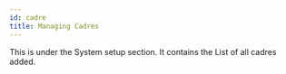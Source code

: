 ```yaml
---
id: cadre
title: Managing Cadres
---
```

This is under the System setup section. It contains the List of all cadres added.